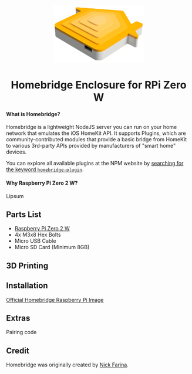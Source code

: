 <p align="center">
  <img src="https://github.com/austintrujillo/Homebridge-Enclosure-Pi/blob/55cf67e3892fce33442126a8bf4515b7896326c7/Misc/Images/readmeimage.png" height="160">
</p>

<span align="center">

# Homebridge Enclosure for RPi Zero W

</span>

#### What is Homebridge?

Homebridge is a lightweight NodeJS server you can run on your home network that emulates the iOS HomeKit API. It supports Plugins, which are community-contributed modules that provide a basic bridge from HomeKit to various 3rd-party APIs provided by manufacturers of "smart home" devices.

You can explore all available plugins at the NPM website by [searching for the keyword `homebridge-plugin`](https://www.npmjs.com/search?q=homebridge-plugin).

#### Why Raspberry Pi Zero 2 W?

Lipsum

## Parts List

* [Raspberry Pi Zero 2 W](https://www.raspberrypi.com/products/raspberry-pi-zero-2-w/)
* 4x M3x8 Hex Bolts
* Micro USB Cable
* Micro SD Card (Minimum 8GB)

## 3D Printing

## Installation

[Official Homebridge Raspberry Pi Image](https://github.com/homebridge/homebridge-raspbian-image/wiki/Getting-Started)

## Extras

Pairing code

## Credit

Homebridge was originally created by [Nick Farina](https://twitter.com/nfarina).
